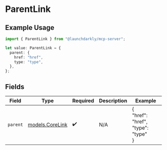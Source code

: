 # ParentLink

## Example Usage

```typescript
import { ParentLink } from "@launchdarkly/mcp-server";

let value: ParentLink = {
  parent: {
    href: "href",
    type: "type",
  },
};
```

## Fields

| Field                                    | Type                                     | Required                                 | Description                              | Example                                  |
| ---------------------------------------- | ---------------------------------------- | ---------------------------------------- | ---------------------------------------- | ---------------------------------------- |
| `parent`                                 | [models.CoreLink](../models/corelink.md) | :heavy_check_mark:                       | N/A                                      | {<br/>"href": "href",<br/>"type": "type"<br/>} |